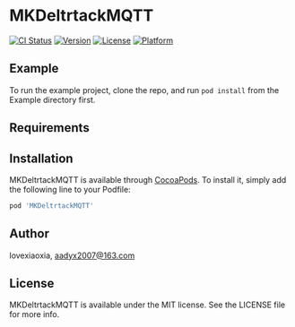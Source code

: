 # MKDeltrtackMQTT

[![CI Status](https://img.shields.io/travis/lovexiaoxia/MKDeltrtackMQTT.svg?style=flat)](https://travis-ci.org/lovexiaoxia/MKDeltrtackMQTT)
[![Version](https://img.shields.io/cocoapods/v/MKDeltrtackMQTT.svg?style=flat)](https://cocoapods.org/pods/MKDeltrtackMQTT)
[![License](https://img.shields.io/cocoapods/l/MKDeltrtackMQTT.svg?style=flat)](https://cocoapods.org/pods/MKDeltrtackMQTT)
[![Platform](https://img.shields.io/cocoapods/p/MKDeltrtackMQTT.svg?style=flat)](https://cocoapods.org/pods/MKDeltrtackMQTT)

## Example

To run the example project, clone the repo, and run `pod install` from the Example directory first.

## Requirements

## Installation

MKDeltrtackMQTT is available through [CocoaPods](https://cocoapods.org). To install
it, simply add the following line to your Podfile:

```ruby
pod 'MKDeltrtackMQTT'
```

## Author

lovexiaoxia, aadyx2007@163.com

## License

MKDeltrtackMQTT is available under the MIT license. See the LICENSE file for more info.

